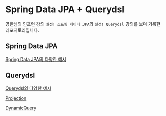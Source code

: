 # Spring Data JPA + Querydsl

영한님의 인프런 강의 `실전! 스프링 데이터 JPA`와 `실전! Querydsl` 강의를 보며 기록한 레포지토리입니다.

## Spring Data JPA

[Spring Data JPA의 다양한 예시](src%2Fmain%2Fjava%2Fcom%2Fbigfanoftim%2Fadvancedjpa%2Fuser%2Fdomain%2FUserRepository.java)

## Querydsl

[Querydsl의 다양한 예시](src/test/java/com/bigfanoftim/advancedjpa/user/domain/UserQueryDslTest.java)

[Projection](markdown/Projection.md)

[DynamicQuery](markdown%2FDynamicQuery.md)

